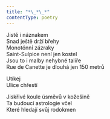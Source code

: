 ```yaml
---
title: "*\_*\_*"
contentType: poetry
---
```


<section>

Jistě i náznakem  
Snad ještě drží břehy  
Monotónní zázraky  
Saint-Sulpice není jen kostel  
Jsou to i malby nehybné talíře  
Rue de Canette je dlouhá jen 150 metrů

</section>

<section>

Utíkej  
Ulice chřestí

</section>

<section>

Jiskřivé koule úsměvů v kožešině  
Ta budoucí astrologie včel  
Které hledají svůj rodokmen

</section>
